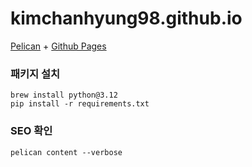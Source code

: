 # kimchanhyung98.github.io

[Pelican](https://getpelican.com) + [Github Pages](https://pages.github.com)

### 패키지 설치

```shell
brew install python@3.12
pip install -r requirements.txt
```

### SEO 확인

```shell
pelican content --verbose
```
